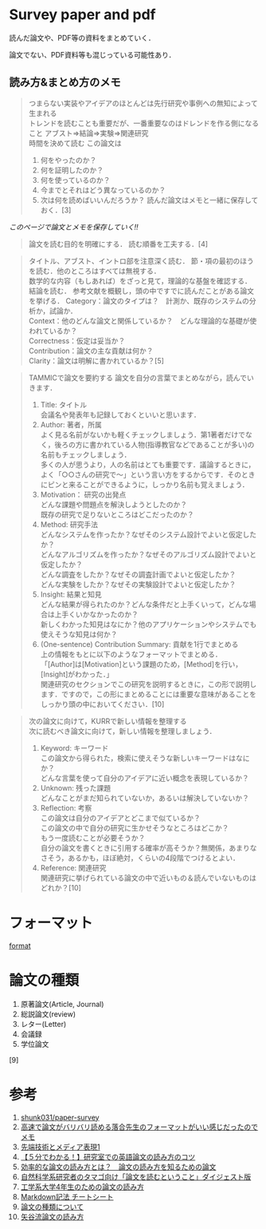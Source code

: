 # Survey paper and pdf
読んだ論文や、PDF等の資料をまとめていく．

論文でない、PDF資料等も混じっている可能性あり．
<!--
![代替テキスト](画像のURL)

>引用
-->
## 読み方&まとめ方のメモ


>つまらない実装やアイデアのほとんどは先行研究や事例への無知によって生まれる  
>トレンドを読むことも重要だが、一番重要なのはドレンドを作る側になること
 >アブスト=>結論=>実験=>関連研究  
 >時間を決めて読む
 >この論文は
 >1. 何をやったのか？
 >2. 何を証明したのか？
 >3. 何を使っているのか？
 >4. 今までとそれはどう異なっているのか？
 >5. 次は何を読めばいいんだろうか？
 >読んだ論文はメモと一緒に保存しておく．[3]

 *このページで論文とメモを保存していく!!*  


 >論文を読む目的を明確にする．
 >読む順番を工夫する．[4]


 >タイトル、アブスト、イントロ部を注意深く読む．
 >節・項の最初のほうを読む．他のところはすべては無視する．  
 >数学的な内容（もしあれば）をざっと見て，理論的な基盤を確認する．
 >結論を読む．
 >参考文献を概観し，頭の中ですでに読んだことがある論文を挙げる．
 >Category：論文のタイプは？　計測か、既存のシステムの分析か，試論か．  
 >Context：他のどんな論文と関係しているか？　どんな理論的な基礎が使われているか？  
 >Correctness：仮定は妥当か？  
 >Contribution：論文の主な貢献は何か？  
 >Clarity：論文は明解に書かれているか？[5]

 >TAMMICで論文を要約する
 >論文を自分の言葉でまとめながら，読んでいきます．
 >1. Title: タイトル<br>
 >会議名や発表年も記録しておくといいと思います．
 >1. Author: 著者，所属<br>
 >よく見る名前がないかも軽くチェックしましょう．第1著者だけでなく，後ろの方に書かれている人物(指導教官などであることが多い)の名前もチェックしましょう．<br>
 >多くの人が思うより，人の名前はとても重要です．議論するときに，よく「○○さんの研究で～」という言い方をするからです．そのときにピンと来ることができるように，しっかり名前も覚えましょう．<br>
 >1. Motivation： 研究の出発点<br>
 >どんな課題や問題点を解決しようとしたのか？<br>
 >既存の研究で足りないところはどこだったのか？
 >1. Method: 研究手法<br>
 >どんなシステムを作ったか？なぜそのシステム設計でよいと仮定したか？<br>
 >どんなアルゴリズムを作ったか？なぜそのアルゴリズム設計でよいと仮定したか？<br>
 >どんな調査をしたか？なぜその調査計画でよいと仮定したか？<br>
 >どんな実験をしたか？なぜその実験設計でよいと仮定したか？
 >1. Insight: 結果と知見<br>
 >どんな結果が得られたのか？どんな条件だと上手くいって，どんな場合は上手くいかなかったのか？<br>
 >新しくわかった知見はなにか？他のアプリケーションやシステムでも使えそうな知見は何か？
 >1. (One-sentence) Contribution Summary: 貢献を1行でまとめる<br>
 >上の情報をもとに以下のようなフォーマットでまとめる．<br>
 >「[Author]は[Motivation]という課題のため，[Method]を行い，[Insight]がわかった．」<br>
 >関連研究のセクションでこの研究を説明するときに，この形で説明します．ですので，この形にまとめることには重要な意味があることをしっかり頭の中においてください．[10]

 >次の論文に向けて，KURRで新しい情報を整理する<br>
 >次に読むべき論文に向けて，新しい情報を整理しましょう．
 >1. Keyword: キーワード<br>
 >この論文から得られた，検索に使えそうな新しいキーワードはなにか？<br>
 >どんな言葉を使って自分のアイデアに近い概念を表現しているか？
 >1. Unknown: 残った課題<br>
 >どんなことがまだ知られていないか，あるいは解決していないか？
 >1. Reflection: 考察<br>
 >この論文は自分のアイデアとどこまで似ているか？<br>
 >この論文の中で自分の研究に生かせそうなところはどこか？<br>
 >もう一度読むことが必要そうか？<br>
 >自分の論文を書くときに引用する確率が高そうか？無関係，あまりなさそう，あるかも，ほぼ絶対，くらいの4段階でつけるとよい．
 >1. Reference: 関連研究<br>
 >関連研究に挙げられている論文の中で近いもの＆読んでいないものはどれか？[10]

# フォーマット
[format](README.md)  

# 論文の種類  

1. 原著論文(Article, Journal)  
2. 総説論文(review)  
3. レター(Letter)  
4. 会議録  
5. 学位論文  

[9]
# 参考  
 1. [shunk031/paper-survey](https://github.com/shunk031/paper-survey)  
 2. [高速で論文がバリバリ読める落合先生のフォーマットがいい感じだったのでメモ](http://lafrenze.hatenablog.com/entry/2015/08/04/120205)  
 3. [先端技術とメディア表現1](https://www.slideshare.net/Ochyai/1-ftma15)  
 4. [【５分でわかる！】研究室での英語論文の読み方のコツ](https://rabotiku-sato.com/entry/2016/11/29/020928/)
 5. [効率的な論文の読み方とは？　論文の読み方を知るための論文](https://hikaru1122.hatenadiary.jp/entry/ronbun-no-yomikata)
 6. [自然科学系研究者のタマゴ向け「論文を読むということ」ダイジェスト版](http://www.chem.waseda.ac.jp/koide/20160108.pdf)  
 7. [工学系大学4年生のための論文の読み方](https://www.slideshare.net/ychtanaka/4-89034938)
 8. [Markdown記法 チートシート](https://qiita.com/Qiita/items/c686397e4a0f4f11683d)  
 9. [論文の種類について](https://www.lib.hokudai.ac.jp/uploads/2018/02/3-30_%E8%AB%96%E6%96%87%E3%81%AE%E7%A8%AE%E9%A1%9E%E3%81%AB%E3%81%A4%E3%81%84%E3%81%A6v1.0.pdf) 
 10. [矢谷流論文の読み方](https://iis-lab.org/misc/paperreading/)
